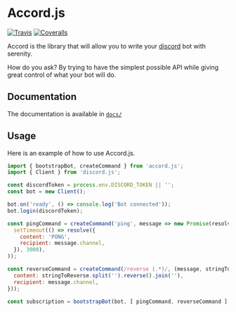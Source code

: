 # Accord.js

[![Travis](https://img.shields.io/travis/chadrien/accord.svg?style=flat-square)](https://travis-ci.org/chadrien/accord)
[![Coveralls](https://img.shields.io/coveralls/chadrien/accord.svg?style=flat-square)](https://coveralls.io/github/chadrien/accord)

Accord is the library that will allow you to write your [discord](https://discordapp.com)
bot with serenity.

How do you ask? By trying to have the simplest possible API while giving great control of
what your bot will do.

## Documentation

The documentation is available in [`docs/`](docs/)

## Usage

Here is an example of how to use Accord.js.

```js
import { bootstrapBot, createCommand } from 'accord.js';
import { Client } from 'discord.js';

const discordToken = process.env.DISCORD_TOKEN || '';
const bot = new Client();

bot.on('ready', () => console.log('Bot connected'));
bot.login(discordToken);

const pingCommand = createCommand('ping', message => new Promise(resolve =>
  setTimeout(() => resolve({
    content: 'PONG',
    recipient: message.channel,
  }), 3000),
));

const reverseCommand = createCommand(/reverse (.*)/, (message, stringToReverse) => ({
  content: stringToReverse.split('').reverse().join(''),
  recipient: message.channel,
}));

const subscription = bootstrapBot(bot, [ pingCommand, reverseCommand ], '!');
 ```
